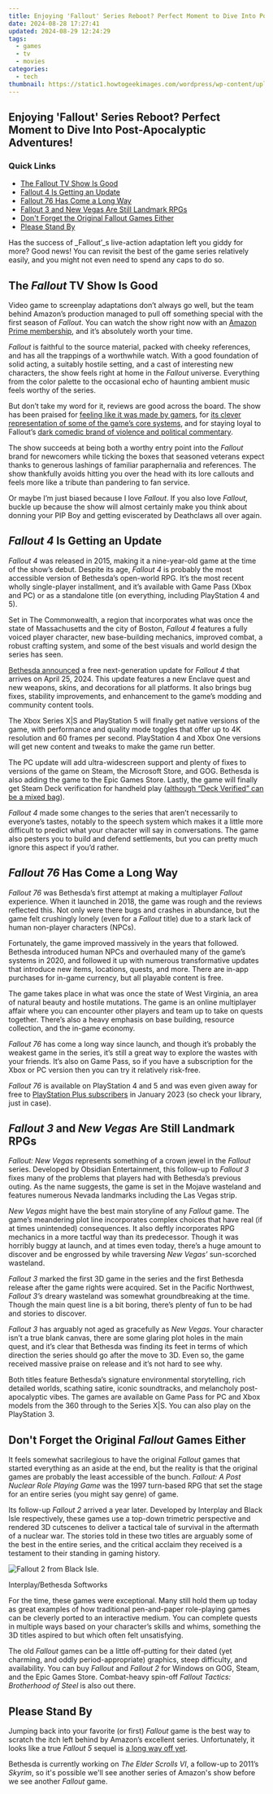 ```yaml
---
title: Enjoying 'Fallout' Series Reboot? Perfect Moment to Dive Into Post-Apocalyptic Adventures!
date: 2024-08-28 17:27:41
updated: 2024-08-29 12:24:29
tags:
  - games
  - tv
  - movies
categories:
  - tech
thumbnail: https://static1.howtogeekimages.com/wordpress/wp-content/uploads/2024/04/please_stand_by.jpg
---
```


## Enjoying 'Fallout' Series Reboot? Perfect Moment to Dive Into Post-Apocalyptic Adventures!

### Quick Links

* [The Fallout TV Show Is Good](https://audio-shaping.techidaily.com/new-2024-approved-how-to-edit-audio-in-avidemux/)
* [Fallout 4 Is Getting an Update](https://extra-skills.techidaily.com/in-2024-pioneering-changes-to-your-pubg-characters-speech/)
* [Fallout 76 Has Come a Long Way](https://howto.techidaily.com/vivo-v29e-stuck-on-screen-finding-solutions-for-stuck-on-boot-drfone-by-drfone-fix-android-problems-fix-android-problems/)
* [Fallout 3 and New Vegas Are Still Landmark RPGs](https://tech-renaissance.techidaily.com/troubleshooting-missing-dll-files-solutions-to-fix-d3dx928dll-errors/)
* [Don't Forget the Original Fallout Games Either](https://win-howtos.techidaily.com/windows-10-support-detecting-and-connecting-to-bluetooth-devices/)
* [Please Stand By](https://snapchat-videos.techidaily.com/new-2024-approved-djd-snaps-adding-tracks-to-enhance-videos/)

 Has the success of _Fallout’_s live-action adaptation left you giddy for more? Good news! You can revisit the best of the game series relatively easily, and you might not even need to spend any caps to do so.

##  The _Fallout_ TV Show Is Good

 Video game to screenplay adaptations don’t always go well, but the team behind Amazon’s production managed to pull off something special with the first season of _Fallout_. You can watch the show right now with an [Amazon Prime membership](https://tech-recovery.techidaily.com/deactivating-your-androids-facebook-feature-easy-instructions-inside/), and it’s absolutely worth your time.

_Fallout_ is faithful to the source material, packed with cheeky references, and has all the trappings of a worthwhile watch. With a good foundation of solid acting, a suitably hostile setting, and a cast of interesting new characters, the show feels right at home in the _Fallout_ universe. Everything from the color palette to the occasional echo of haunting ambient music feels worthy of the series.

 But don’t take my word for it, reviews are good across the board. The show has been praised for [feeling like it was made by gamers](https://www.theguardian.com/games/2024/apr/17/pushing-buttons-fallout-amazon-show), for [its clever representation of some of the game’s core systems](https://collider.com/fallout-tv-show-karma/), and for staying loyal to Fallout’s [dark comedic brand of violence and political commentary](https://www.abc.net.au/news/2024-04-18/fallout-game-prime-video-adaptation-review/103736128).

 The show succeeds at being both a worthy entry point into the _Fallout_ brand for newcomers while ticking the boxes that seasoned veterans expect thanks to generous lashings of familiar paraphernalia and references. The show thankfully avoids hitting you over the head with its lore callouts and feels more like a tribute than pandering to fan service.

 Or maybe I’m just biased because I love _Fallout_. If you also love _Fallout_, buckle up because the show will almost certainly make you think about donning your PIP Boy and getting eviscerated by Deathclaws all over again.

## _Fallout 4_ Is Getting an Update

_Fallout 4_ was released in 2015, making it a nine-year-old game at the time of the show’s debut. Despite its age, _Fallout 4_ is probably the most accessible version of Bethesda’s open-world RPG. It’s the most recent wholly single-player installment, and it’s available with Game Pass (Xbox and PC) or as a standalone title (on everything, including PlayStation 4 and 5).

 Set in The Commonwealth, a region that incorporates what was once the state of Massachusetts and the city of Boston, _Fallout 4_ features a fully voiced player character, new base-building mechanics, improved combat, a robust crafting system, and some of the best visuals and world design the series has seen.

[Bethesda announced](https://bethesda.net/en/article/4s2bXQEbpcrsdCZhUYLHAi/fallout-4-is-getting-free-updates) a free next-generation update for _Fallout 4_ that arrives on April 25, 2024\. This update features a new Enclave quest and new weapons, skins, and decorations for all platforms. It also brings bug fixes, stability improvements, and enhancement to the game’s modding and community content tools.

 The Xbox Series X|S and PlayStation 5 will finally get native versions of the game, with performance and quality mode toggles that offer up to 4K resolution and 60 frames per second. PlayStation 4 and Xbox One versions will get new content and tweaks to make the game run better.

 The PC update will add ultra-widescreen support and plenty of fixes to versions of the game on Steam, the Microsoft Store, and GOG. Bethesda is also adding the game to the Epic Games Store. Lastly, the game will finally get Steam Deck verification for handheld play ([although “Deck Verified” can be a mixed bag](https://instagram-clips.techidaily.com/new-2024-approved-mastering-instagrams-most-appreciated-ae-layouts/)).

_Fallout 4_ made some changes to the series that aren’t necessarily to everyone’s tastes, notably to the speech system which makes it a little more difficult to predict what your character will say in conversations. The game also pesters you to build and defend settlements, but you can pretty much ignore this aspect if you’d rather.

## _Fallout 76_ Has Come a Long Way

_Fallout 76_ was Bethesda’s first attempt at making a multiplayer _Fallout_ experience. When it launched in 2018, the game was rough and the reviews reflected this. Not only were there bugs and crashes in abundance, but the game felt crushingly lonely (even for a _Fallout_ title) due to a stark lack of human non-player characters (NPCs).

 Fortunately, the game improved massively in the years that followed. Bethesda introduced human NPCs and overhauled many of the game’s systems in 2020, and followed it up with numerous transformative updates that introduce new items, locations, quests, and more. There are in-app purchases for in-game currency, but all playable content is free.

 The game takes place in what was once the state of West Virginia, an area of natural beauty and hostile mutations. The game is an online multiplayer affair where you can encounter other players and team up to take on quests together. There’s also a heavy emphasis on base building, resource collection, and the in-game economy.

_Fallout 76_ has come a long way since launch, and though it’s probably the weakest game in the series, it’s still a great way to explore the wastes with your friends. It’s also on Game Pass, so if you have a subscription for the Xbox or PC version then you can try it relatively risk-free.

_Fallout 76_ is available on PlayStation 4 and 5 and was even given away for free to [PlayStation Plus subscribers](https://screen-mirroring-recording.techidaily.com/updated-top-strategies-for-capturing-lol-matches/) in January 2023 (so check your library, just in case).

## _Fallout 3_ and _New Vegas_ Are Still Landmark RPGs

_Fallout: New Vegas_ represents something of a crown jewel in the _Fallout_ series. Developed by Obsidian Entertainment, this follow-up to _Fallout 3_ fixes many of the problems that players had with Bethesda’s previous outing. As the name suggests, the game is set in the Mojave wasteland and features numerous Nevada landmarks including the Las Vegas strip.

_New Vegas_ might have the best main storyline of any _Fallout_ game. The game’s meandering plot line incorporates complex choices that have real (if at times unintended) consequences. It also deftly incorporates RPG mechanics in a more tactful way than its predecessor. Though it was horribly buggy at launch, and at times even today, there’s a huge amount to discover and be engrossed by while traversing _New Vegas’_ sun-scorched wasteland.

_Fallout 3_ marked the first 3D game in the series and the first Bethesda release after the game rights were acquired. Set in the Pacific Northwest, _Fallout 3’s_ dreary wasteland was somewhat groundbreaking at the time. Though the main quest line is a bit boring, there’s plenty of fun to be had and stories to discover.

_Fallout 3_ has arguably not aged as gracefully as _New Vegas_. Your character isn’t a true blank canvas, there are some glaring plot holes in the main quest, and it’s clear that Bethesda was finding its feet in terms of which direction the series should go after the move to 3D. Even so, the game received massive praise on release and it’s not hard to see why.

 Both titles feature Bethesda’s signature environmental storytelling, rich detailed worlds, scathing satire, iconic soundtracks, and melancholy post-apocalyptic vibes. The games are available on Game Pass for PC and Xbox models from the 360 through to the Series X|S. You can also play on the PlayStation 3.

##  Don't Forget the Original _Fallout_ Games Either

 It feels somewhat sacrilegious to have the original _Fallout_ games that started everything as an aside at the end, but the reality is that the original games are probably the least accessible of the bunch. _Fallout: A Post Nuclear Role Playing Game_ was the 1997 turn-based RPG that set the stage for an entire series (you might say genre) of game.

 Its follow-up _Fallout 2_ arrived a year later. Developed by Interplay and Black Isle respectively, these games use a top-down trimetric perspective and rendered 3D cutscenes to deliver a tactical tale of survival in the aftermath of a nuclear war. The stories told in these two titles are arguably some of the best in the entire series, and the critical acclaim they received is a testament to their standing in gaming history.

![Fallout 2 from Black Isle.](https://static1.howtogeekimages.com/wordpress/wp-content/uploads/2024/04/fallout_2.jpg) 

Interplay/Bethesda Softworks

 For the time, these games were exceptional. Many still hold them up today as great examples of how traditional pen-and-paper role-playing games can be cleverly ported to an interactive medium. You can complete quests in multiple ways based on your character’s skills and whims, something the 3D titles aspired to but which often felt unsatisfying.

 The old _Fallout_ games can be a little off-putting for their dated (yet charming, and oddly period-appropriate) graphics, steep difficulty, and availability. You can buy _Fallout_ and _Fallout 2_ for Windows on GOG, Steam, and the Epic Games Store. Combat-heavy spin-off _Fallout Tactics: Brotherhood of Steel_ is also out there.

##  Please Stand By

 Jumping back into your favorite (or first) _Fallout_ game is the best way to scratch the itch left behind by Amazon’s excellent series. Unfortunately, it looks like a true _Fallout 5_ sequel is [a long way off yet](https://www.gamesradar.com/despite-the-fallout-tv-shows-success-bethesda-veteran-says-not-to-expect-fallout-5-any-time-soon-we-need-time-to-make-great-stuff/).

 Bethesda is currently working on _The Elder Scrolls VI_, a follow-up to 2011’s _Skyrim_, so it's possible we'll see another series of Amazon's show before we see another _Fallout_ game.

<ins class="adsbygoogle"
     style="display:block"
     data-ad-format="autorelaxed"
     data-ad-client="ca-pub-7571918770474297"
     data-ad-slot="1223367746"></ins>



<ins class="adsbygoogle"
     style="display:block"
     data-ad-client="ca-pub-7571918770474297"
     data-ad-slot="8358498916"
     data-ad-format="auto"
     data-full-width-responsive="true"></ins>
